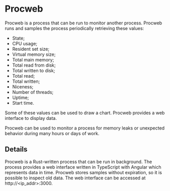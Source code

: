 # Procweb
Procweb is a process that can be run to monitor another process. Procweb runs and samples the process periodically retrieving these values:

* State;
* CPU usage;
* Resident set size;
* Virtual memory size;
* Total main memory;
* Total read from disk;
* Total written to disk;
* Total read;
* Total written;
* Niceness;
* Number of threads;
* Uptime;
* Start time.

Some of these values can be used to draw a chart. Procweb provides a web interface to display data.

Procweb can be used to monitor a process for memory leaks or unexpected behavior during many hours or days of work.

## Details

Procweb is a Rust-written process that can be run in background. The process provides a web interface written in TypeScript with Angular which represents data in time. Procweb stores samples without expiration, so it is possible to inspect old data. The web interface can be accessed at http://<ip_addr>:3000.